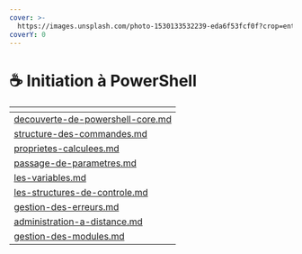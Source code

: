 ```yaml
---
cover: >-
  https://images.unsplash.com/photo-1530133532239-eda6f53fcf0f?crop=entropy&cs=tinysrgb&fm=jpg&ixid=MnwxOTcwMjR8MHwxfHNlYXJjaHw4fHx3aW5kb3dzJTIwMTF8ZW58MHx8fHwxNjc0OTk5MDgx&ixlib=rb-4.0.3&q=80
coverY: 0
---
```


# ☕ Initiation à PowerShell

<table data-card-size="large" data-view="cards"><thead><tr><th data-card-target data-type="content-ref"></th></tr></thead><tbody><tr><td><a href="decouverte-de-powershell-core.md">decouverte-de-powershell-core.md</a></td></tr><tr><td><a href="structure-des-commandes.md">structure-des-commandes.md</a></td></tr><tr><td><a href="proprietes-calculees.md">proprietes-calculees.md</a></td></tr><tr><td><a href="passage-de-parametres.md">passage-de-parametres.md</a></td></tr><tr><td><a href="les-variables.md">les-variables.md</a></td></tr><tr><td><a href="les-structures-de-controle.md">les-structures-de-controle.md</a></td></tr><tr><td><a href="gestion-des-erreurs.md">gestion-des-erreurs.md</a></td></tr><tr><td><a href="administration-a-distance.md">administration-a-distance.md</a></td></tr><tr><td><a href="gestion-des-modules.md">gestion-des-modules.md</a></td></tr></tbody></table>
